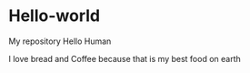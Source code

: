 # Hello-world
My repository
Hello Human

I love bread and Coffee
because that is my best food on earth 
